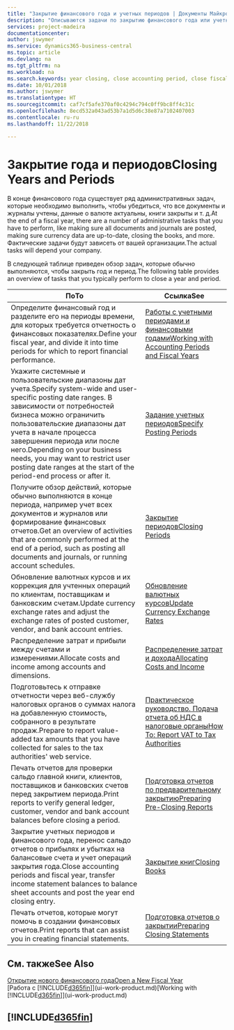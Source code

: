 ```yaml
---
title: "Закрытие финансового года и учетных периодов | Документы Майкрософт"
description: "Описываются задачи по закрытию финансового года или учетного периода, например, проверка того, что документы и журналы учтены, а также сверка балансов банковских счетов."
services: project-madeira
documentationcenter: 
author: jswymer
ms.service: dynamics365-business-central
ms.topic: article
ms.devlang: na
ms.tgt_pltfrm: na
ms.workload: na
ms.search.keywords: year closing, close accounting period, close fiscal year, bank account detailed trial balance
ms.date: 10/01/2018
ms.author: jswymer
ms.translationtype: HT
ms.sourcegitcommit: caf7cf5afe370af0c4294c794c0ff9bc8ff4c31c
ms.openlocfilehash: 8ecd532a043ad53b7a1d5d6c38e87a7102407003
ms.contentlocale: ru-ru
ms.lasthandoff: 11/22/2018

---
```

# <a name="closing-years-and-periods"></a><span data-ttu-id="467da-103">Закрытие года и периодов</span><span class="sxs-lookup"><span data-stu-id="467da-103">Closing Years and Periods</span></span>
<span data-ttu-id="467da-104">В конце финансового года существует ряд административных задач, которые необходимо выполнить, чтобы убедиться, что все документы и журналы учтены, данные о валюте актуальны, книги закрыты и т. д.</span><span class="sxs-lookup"><span data-stu-id="467da-104">At the end of a fiscal year, there are a number of administrative tasks that you have to perform, like making sure all documents and journals are posted, making sure currency data are up-to-date, closing the books, and more.</span></span> <span data-ttu-id="467da-105">Фактические задачи будут зависеть от вашей организации.</span><span class="sxs-lookup"><span data-stu-id="467da-105">The actual tasks will depend your company.</span></span>

<span data-ttu-id="467da-106">В следующей таблице приведен обзор задач, которые обычно выполняются, чтобы закрыть год и период.</span><span class="sxs-lookup"><span data-stu-id="467da-106">The following table provides an overview of tasks that you typically perform to close a year and period.</span></span>

| <span data-ttu-id="467da-107">По</span><span class="sxs-lookup"><span data-stu-id="467da-107">To</span></span> | <span data-ttu-id="467da-108">Ссылка</span><span class="sxs-lookup"><span data-stu-id="467da-108">See</span></span> |
| --- | --- |
| <span data-ttu-id="467da-109">Определите финансовый год и разделите его на периоды времени, для которых требуется отчетность о финансовых показателях.</span><span class="sxs-lookup"><span data-stu-id="467da-109">Define your fiscal year, and divide it into time periods for which to report financial performance.</span></span> | [<span data-ttu-id="467da-110">Работы с учетными периодами и финансовыми годами</span><span class="sxs-lookup"><span data-stu-id="467da-110">Working with Accounting Periods and Fiscal Years</span></span>](finance-accounting-periods-and-fiscal-years.md)|
| <span data-ttu-id="467da-111">Укажите системные и пользовательские диапазоны дат учета.</span><span class="sxs-lookup"><span data-stu-id="467da-111">Specify system-wide and user-specific posting date ranges.</span></span> <span data-ttu-id="467da-112">В зависимости от потребностей бизнеса можно ограничить пользовательские диапазоны дат учета в начале процесса завершения периода или после него.</span><span class="sxs-lookup"><span data-stu-id="467da-112">Depending on your business needs, you may want to restrict user posting date ranges at the start of the period-end process or after it.</span></span> |[<span data-ttu-id="467da-113">Задание учетных периодов</span><span class="sxs-lookup"><span data-stu-id="467da-113">Specify Posting Periods</span></span>](finance-how-specify-posting-periods.md) |
| <span data-ttu-id="467da-114">Получите обзор действий, которые обычно выполняются в конце периода, например учет всех документов и журналов или формирование финансовых отчетов.</span><span class="sxs-lookup"><span data-stu-id="467da-114">Get an overview of activities that are commonly performed at the end of a period, such as posting all documents and journals, or running account schedules.</span></span> |[<span data-ttu-id="467da-115">Закрытие периодов</span><span class="sxs-lookup"><span data-stu-id="467da-115">Closing Periods</span></span>](year-how-complete-period-end-processes.md) |
| <span data-ttu-id="467da-116">Обновление валютных курсов и их коррекция для учтенных операций по клиентам, поставщикам и банковским счетам.</span><span class="sxs-lookup"><span data-stu-id="467da-116">Update currency exchange rates and adjust the exchange rates of posted customer, vendor, and bank account entries.</span></span> |[<span data-ttu-id="467da-117">Обновление валютных курсов</span><span class="sxs-lookup"><span data-stu-id="467da-117">Update Currency Exchange Rates</span></span>](finance-how-update-currencies.md) |
| <span data-ttu-id="467da-118">Распределение затрат и прибыли между счетами и измерениями.</span><span class="sxs-lookup"><span data-stu-id="467da-118">Allocate costs and income among accounts and dimensions.</span></span> |[<span data-ttu-id="467da-119">Распределение затрат и дохода</span><span class="sxs-lookup"><span data-stu-id="467da-119">Allocating Costs and Income</span></span>](year-allocate-costs-income.md) |
| <span data-ttu-id="467da-120">Подготовьтесь к отправке отчетности через веб-службу налоговых органов о суммах налога на добавленную стоимость, собранного в результате продаж.</span><span class="sxs-lookup"><span data-stu-id="467da-120">Prepare to report value-added tax amounts that you have collected for sales to the tax authorities' web service.</span></span> |[<span data-ttu-id="467da-121">Практическое руководство. Подача отчета об НДС в налоговые органы</span><span class="sxs-lookup"><span data-stu-id="467da-121">How To: Report VAT to Tax Authorities</span></span>](finance-how-report-vat.md)|
| <span data-ttu-id="467da-122">Печать отчетов для проверки сальдо главной книги, клиентов, поставщиков и банковских счетов перед закрытием периода.</span><span class="sxs-lookup"><span data-stu-id="467da-122">Print reports to verify general ledger, customer, vendor and bank account balances before closing a period.</span></span> |[<span data-ttu-id="467da-123">Подготовка отчетов по предварительному закрытию</span><span class="sxs-lookup"><span data-stu-id="467da-123">Preparing Pre-Closing Reports</span></span>](year-prepare-preclose-reports.md) |
| <span data-ttu-id="467da-124">Закрытие учетных периодов и финансового года, перенос сальдо отчетов о прибылях и убытках на балансовые счета и учет операций закрытия года.</span><span class="sxs-lookup"><span data-stu-id="467da-124">Close accounting periods and fiscal year, transfer income statement balances to balance sheet accounts and post the year end closing entry.</span></span> |[<span data-ttu-id="467da-125">Закрытие книг</span><span class="sxs-lookup"><span data-stu-id="467da-125">Closing Books</span></span>](year-close-books.md) |
| <span data-ttu-id="467da-126">Печать отчетов, которые могут помочь в создании финансовых отчетов.</span><span class="sxs-lookup"><span data-stu-id="467da-126">Print reports that can assist you in creating financial statements.</span></span> |[<span data-ttu-id="467da-127">Подготовка отчетов о закрытии</span><span class="sxs-lookup"><span data-stu-id="467da-127">Preparing Closing Statements</span></span>](year-prepare-close-statement.md) |

## <a name="see-also"></a><span data-ttu-id="467da-128">См. также</span><span class="sxs-lookup"><span data-stu-id="467da-128">See Also</span></span>
[<span data-ttu-id="467da-129">Открытие нового финансового года</span><span class="sxs-lookup"><span data-stu-id="467da-129">Open a New Fiscal Year</span></span>](finance-how-open-new-fiscal-year.md)  
<span data-ttu-id="467da-130">[Работа с [!INCLUDE[d365fin](includes/d365fin_md.md)]](ui-work-product.md)</span><span class="sxs-lookup"><span data-stu-id="467da-130">[Working with [!INCLUDE[d365fin](includes/d365fin_md.md)]](ui-work-product.md)</span></span>

## [!INCLUDE[d365fin](includes/free_trial_md.md)]  
 

